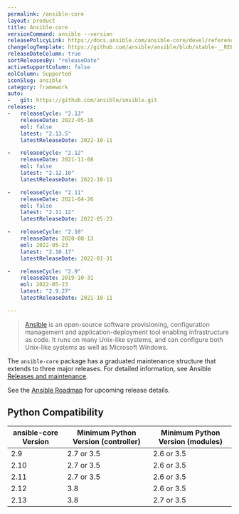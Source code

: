 ```yaml
---
permalink: /ansible-core
layout: product
title: Ansible-core
versionCommand: ansible --version
releasePolicyLink: https://docs.ansible.com/ansible-core/devel/reference_appendices/release_and_maintenance.html
changelogTemplate: https://github.com/ansible/ansible/blob/stable-__RELEASE_CYCLE__/changelogs/CHANGELOG-v__RELEASE_CYCLE__.rst
releaseDateColumn: true
sortReleasesBy: "releaseDate"
activeSupportColumn: false
eolColumn: Supported
iconSlug: ansible
category: framework
auto:
-   git: https://github.com/ansible/ansible.git
releases:
-   releaseCycle: "2.13"
    releaseDate: 2022-05-16
    eol: false
    latest: "2.13.5"
    latestReleaseDate: 2022-10-11

-   releaseCycle: "2.12"
    releaseDate: 2021-11-08
    eol: false
    latest: "2.12.10"
    latestReleaseDate: 2022-10-11

-   releaseCycle: "2.11"
    releaseDate: 2021-04-26
    eol: false
    latest: "2.11.12"
    latestReleaseDate: 2022-05-23

-   releaseCycle: "2.10"
    releaseDate: 2020-08-13
    eol: 2022-05-23
    latest: "2.10.17"
    latestReleaseDate: 2022-01-31

-   releaseCycle: "2.9"
    releaseDate: 2019-10-31
    eol: 2022-05-23
    latest: "2.9.27"
    latestReleaseDate: 2021-10-11

---
```


> [Ansible](https://www.ansible.com/) is an open-source software provisioning, configuration management and application-deployment tool enabling infrastructure as code. It runs on many Unix-like systems, and can configure both Unix-like systems as well as Microsoft Windows.

The `ansible-core` package has a graduated maintenance structure that extends to three major releases. For detailed information, see Ansible [Releases and maintenance][maintenance].

See the [Ansible Roadmap][roadmap] for upcoming release details.

[roadmap]: https://docs.ansible.com/ansible-core/devel/roadmap/ansible_core_roadmap_index.html
[maintenance]: https://docs.ansible.com/ansible/devel/reference_appendices/release_and_maintenance.html

## Python Compatibility

| ansible-core Version | Minimum Python Version (controller) | Minimum Python Version (modules) |
|----------------------|-------------------------------------|----------------------------------|
| 2.9                  | 2.7 or 3.5                          | 2.6 or 3.5                       |
| 2.10                 | 2.7 or 3.5                          | 2.6 or 3.5                       |
| 2.11                 | 2.7 or 3.5                          | 2.6 or 3.5                       |
| 2.12                 | 3.8                                 | 2.6 or 3.5                       |
| 2.13                 | 3.8                                 | 2.7 or 3.5                       |
